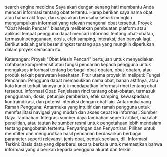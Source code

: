search engine medicine
Saya akan dengan senang hati membantu Anda mencari informasi tentang obat tertentu. Harap berikan saya nama obat atau bahan aktifnya, dan saya akan berusaha sebaik mungkin mengumpulkan informasi yang relevan mengenai obat tersebut.
Proyek "Obat Mesin Pencari" biasanya melibatkan pembuatan platform atau aplikasi tempat pengguna dapat mencari informasi tentang obat-obatan, termasuk penggunaan, dosis, efek samping, interaksi, dan banyak lagi. Berikut adalah garis besar singkat tentang apa yang mungkin diperlukan dalam proyek semacam itu:

Keterangan:
Proyek "Obat Mesin Pencari" bertujuan untuk menyediakan database komprehensif atau fungsi pencarian kepada pengguna untuk mengakses informasi tentang berbagai obat-obatan, obat-obatan, atau produk terkait perawatan kesehatan. 
Fitur utama proyek ini meliputi:
Fungsi Pencarian: Pengguna dapat memasukkan nama obat, bahan aktifnya, atau kata kunci terkait lainnya untuk mendapatkan informasi rinci tentang obat tersebut.
Informasi Obat: Penjelasan rinci tentang obat-obatan, termasuk penggunaan, dosis, petunjuk pemberian, efek samping, kewaspadaan, kontraindikasi, dan potensi interaksi dengan obat lain.
Antarmuka yang Ramah Pengguna: Antarmuka yang intuitif dan ramah pengguna untuk memfasilitasi navigasi yang mudah dan akses cepat ke informasi.
Sumber Daya Tambahan: Integrasi sumber daya tambahan seperti artikel, makalah penelitian, atau tautan ke sumber resmi untuk pengetahuan lebih mendalam tentang pengobatan tertentu.
Penyaringan dan Penyortiran: Pilihan untuk memfilter dan mengurutkan hasil pencarian berdasarkan berbagai parameter seperti relevansi, jenis obat, bentuk sediaan, dll.
Informasi Terkini: Basis data yang diperbarui secara berkala untuk memastikan bahwa informasi yang diberikan kepada pengguna akurat dan terkini.
